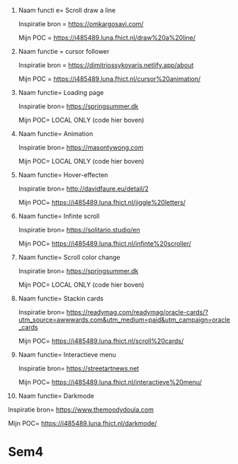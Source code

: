 1. Naam functi e= Scroll draw a line
   
   Inspiratie bron = https://omkargosavi.com/
   
   Mijn POC = https://i485489.luna.fhict.nl/draw%20a%20line/
   

2. Naam functie = cursor follower 

   Inspiratie bron = 	https://dimitriossykovaris.netlify.app/about  

   Mijn POC = https://i485489.luna.fhict.nl/cursor%20animation/


3. Naam functie= Loading page 	 

   Inspiratie bron= https://springsummer.dk 

   Mijn POC= LOCAL ONLY (code hier boven)


4. Naam functie= Animation 	

   Inspiratie bron= https://masontywong.com 	

   Mijn POC= LOCAL ONLY (code hier boven)


5. Naam functie= Hover-effecten	

   Inspiratie bron= http://davidfaure.eu/detail/2 

   Mijn POC= https://i485489.luna.fhict.nl/jiggle%20letters/ 


6. Naam functie= Infinte scroll 

   Inspiratie bron= https://solitario.studio/en 

   Mijn POC= https://i485489.luna.fhict.nl/infinte%20scroller/ 


7. Naam functie= Scroll color change

   Inspiratie bron= https://springsummer.dk 

   Mijn POC= LOCAL ONLY (code hier boven)


8. Naam functie= Stackin cards

   Inspiratie bron= 	https://readymag.com/readymag/oracle-cards/?utm_source=awwwards.com&utm_medium=paid&utm_campaign=oracle_cards 

   Mijn POC= https://i485489.luna.fhict.nl/scroll%20cards/ 


9. Naam functie= Interactieve menu 

   Inspiratie bron= https://streetartnews.net

   Mijn POC= https://i485489.luna.fhict.nl/interactieve%20menu/  


10. Naam functie= Darkmode 

   Inspiratie bron= https://www.themoodydoula.com 

   Mijn POC= https://i485489.luna.fhict.nl/darkmode/ 






# Sem4
